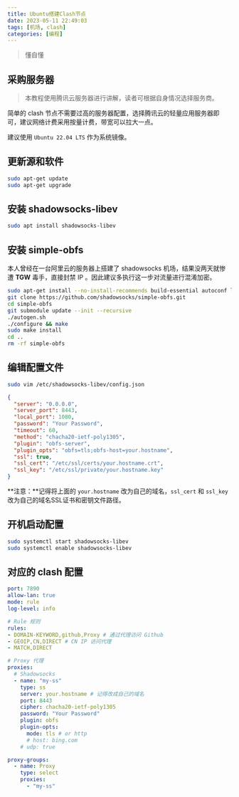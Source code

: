 ```yaml
---
title: Ubuntu搭建Clash节点
date: 2023-05-11 22:49:03
tags: [机场, clash]
categories: [编程]
---
```


> 懂自懂

<!-- more -->

<!-- toc -->

## 采购服务器

> 本教程使用腾讯云服务器进行讲解，读者可根据自身情况选择服务商。

简单的 clash 节点不需要过高的服务器配置，选择腾讯云的轻量应用服务器即可，建议网络计费采用按量计费，带宽可以拉大一点。

建议使用 `Ubuntu 22.04 LTS` 作为系统镜像。

## 更新源和软件

```bash
sudo apt-get update
sudo apt-get upgrade
```

## 安装 shadowsocks-libev

```bash
sudo apt install shadowsocks-libev
```

## 安装 simple-obfs

本人曾经在一台阿里云的服务器上搭建了 shadowsocks 机场，结果没两天就惨遭 **TGW** 毒手，直接封禁 IP 。因此建议多执行这一步对流量进行混淆加密。

```bash
sudo apt-get install --no-install-recommends build-essential autoconf libtool libssl-dev libpcre3-dev libc-ares-dev libev-dev asciidoc xmlto automake git
git clone https://github.com/shadowsocks/simple-obfs.git
cd simple-obfs
git submodule update --init --recursive
./autogen.sh
./configure && make
sudo make install
cd ..
rm -rf simple-obfs
```

## 编辑配置文件

```bash
sudo vim /etc/shadowsocks-libev/config.json
```

```json
{
  "server": "0.0.0.0",
  "server_port": 8443,
  "local_port": 1080,
  "password": "Your Password",
  "timeout": 60,
  "method": "chacha20-ietf-poly1305",
  "plugin": "obfs-server",
  "plugin_opts": "obfs=tls;obfs-host=your.hostname",
  "ssl": true,
  "ssl_cert": "/etc/ssl/certs/your.hostname.crt",
  "ssl_key": "/etc/ssl/private/your.hostname.key"
}
```

**注意：**记得将上面的 `your.hostname` 改为自己的域名，`ssl_cert` 和 `ssl_key` 改为自己的域名SSL证书和密钥文件路径。

## 开机启动配置

```bash
sudo systemctl start shadowsocks-libev
sudo systemctl enable shadowsocks-libev
```

## 对应的 clash 配置

```yml
port: 7890
allow-lan: true
mode: rule
log-level: info

# Rule 规则
rules:
- DOMAIN-KEYWORD,github,Proxy # 通过代理访问 Github
- GEOIP,CN,DIRECT # CN IP 访问代理
- MATCH,DIRECT

# Proxy 代理
proxies:
  # Shadowsocks
  - name: "my-ss"
    type: ss
    server: your.hostname # 记得改成自己的域名
    port: 8443
    cipher: chacha20-ietf-poly1305
    password: "Your Password"
    plugin: obfs
    plugin-opts:
      mode: tls # or http
      # host: bing.com
    # udp: true

proxy-groups:
  - name: Proxy
    type: select
    proxies:
      - "my-ss"
```
